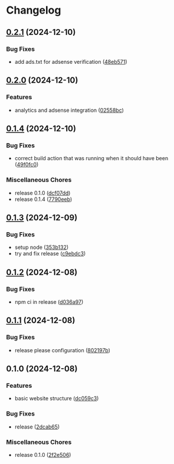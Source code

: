 # Changelog

## [0.2.1](https://github.com/cryptic-cruciverbalism/cryptic-cruciverbalism.github.io/compare/v0.2.0...v0.2.1) (2024-12-10)


### Bug Fixes

* add ads.txt for adsense verification ([48eb571](https://github.com/cryptic-cruciverbalism/cryptic-cruciverbalism.github.io/commit/48eb571a6bedffee6b459b59e861928df8eeb5d3))

## [0.2.0](https://github.com/cryptic-cruciverbalism/cryptic-cruciverbalism.github.io/compare/v0.1.4...v0.2.0) (2024-12-10)


### Features

* analytics and adsense integration ([02558bc](https://github.com/cryptic-cruciverbalism/cryptic-cruciverbalism.github.io/commit/02558bcd1b57a151d022340b28e742a7772107cb))

## [0.1.4](https://github.com/cryptic-cruciverbalism/cryptic-cruciverbalism.github.io/compare/v0.1.3...v0.1.4) (2024-12-10)


### Bug Fixes

* correct build action that was running when it should have been ([49f0fc0](https://github.com/cryptic-cruciverbalism/cryptic-cruciverbalism.github.io/commit/49f0fc0d663e1987454757a99456943ea2bf5adb))


### Miscellaneous Chores

* release 0.1.0 ([dcf07dd](https://github.com/cryptic-cruciverbalism/cryptic-cruciverbalism.github.io/commit/dcf07dd76600e30dbcefeba10aca5b0f4225d45d))
* release 0.1.4 ([7790eeb](https://github.com/cryptic-cruciverbalism/cryptic-cruciverbalism.github.io/commit/7790eeb23ef695b1dd02724384a5c12c79b09655))

## [0.1.3](https://github.com/cryptic-cruciverbalism/cryptic-cruciverbalism.github.io/compare/v0.1.2...v0.1.3) (2024-12-09)


### Bug Fixes

* setup node ([353b132](https://github.com/cryptic-cruciverbalism/cryptic-cruciverbalism.github.io/commit/353b132dbc1d931aa44fe2fd3f4edbc610b85610))
* try and fix release ([c9ebdc3](https://github.com/cryptic-cruciverbalism/cryptic-cruciverbalism.github.io/commit/c9ebdc3c37d5780c8dc84f2f76f213012fd8b547))

## [0.1.2](https://github.com/cryptic-cruciverbalism/website/compare/v0.1.1...v0.1.2) (2024-12-08)


### Bug Fixes

* npm ci in release ([d036a97](https://github.com/cryptic-cruciverbalism/website/commit/d036a974fd7b136d6dfdd77151c7d966c260fdb9))

## [0.1.1](https://github.com/cryptic-cruciverbalism/website/compare/v0.1.0...v0.1.1) (2024-12-08)


### Bug Fixes

* release please configuration ([802197b](https://github.com/cryptic-cruciverbalism/website/commit/802197b6e48adfa0c83defeeb8e517fb69add59b))

## 0.1.0 (2024-12-08)


### Features

* basic website structure ([dc059c3](https://github.com/cryptic-cruciverbalism/website/commit/dc059c32d1efb5996d7a20b4eda16df0604fa58b))


### Bug Fixes

* release ([2dcab65](https://github.com/cryptic-cruciverbalism/website/commit/2dcab651cc7f9f029fe0bff74d432c1ea5b43565))


### Miscellaneous Chores

* release 0.1.0 ([2f2e506](https://github.com/cryptic-cruciverbalism/website/commit/2f2e506ee7f27b50421265464ebbef6e1f66f521))
